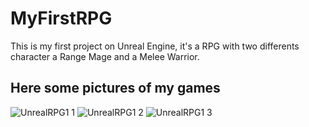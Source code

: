 # MyFirstRPG
This is my first project on Unreal Engine, it's a RPG with two differents character a Range Mage and a Melee Warrior.

## Here some pictures of my games
![UnrealRPG1 1](https://user-images.githubusercontent.com/74534098/122750840-50a3cb00-d28f-11eb-8bdb-bdd22229179d.png)
![UnrealRPG1 2](https://user-images.githubusercontent.com/74534098/122750887-60bbaa80-d28f-11eb-9e83-a94d68827df7.png)
![UnrealRPG1 3](https://user-images.githubusercontent.com/74534098/122750927-6d400300-d28f-11eb-815c-5e470b291d8e.png)
